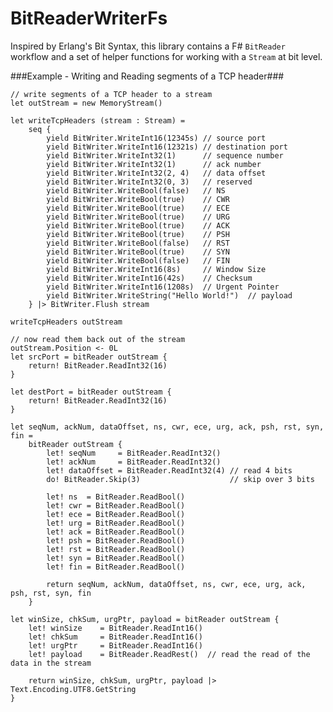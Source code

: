 BitReaderWriterFs
=================

Inspired by Erlang's Bit Syntax, this library contains a F# `BitReader` workflow and a set of helper functions for working with a `Stream` at bit level.

###Example - Writing and Reading segments of a TCP header###

    // write segments of a TCP header to a stream
    let outStream = new MemoryStream()

    let writeTcpHeaders (stream : Stream) =
        seq {
            yield BitWriter.WriteInt16(12345s) // source port
            yield BitWriter.WriteInt16(12321s) // destination port
            yield BitWriter.WriteInt32(1)      // sequence number
            yield BitWriter.WriteInt32(1)      // ack number
            yield BitWriter.WriteInt32(2, 4)   // data offset
            yield BitWriter.WriteInt32(0, 3)   // reserved
            yield BitWriter.WriteBool(false)   // NS
            yield BitWriter.WriteBool(true)    // CWR
            yield BitWriter.WriteBool(true)    // ECE
            yield BitWriter.WriteBool(true)    // URG
            yield BitWriter.WriteBool(true)    // ACK
            yield BitWriter.WriteBool(true)    // PSH
            yield BitWriter.WriteBool(false)   // RST
            yield BitWriter.WriteBool(true)    // SYN
            yield BitWriter.WriteBool(false)   // FIN
            yield BitWriter.WriteInt16(8s)     // Window Size
            yield BitWriter.WriteInt16(42s)    // Checksum
            yield BitWriter.WriteInt16(1208s)  // Urgent Pointer
            yield BitWriter.WriteString("Hello World!")  // payload
        } |> BitWriter.Flush stream

    writeTcpHeaders outStream

    // now read them back out of the stream
    outStream.Position <- 0L
    let srcPort = bitReader outStream {
        return! BitReader.ReadInt32(16)
    }
    
    let destPort = bitReader outStream {
        return! BitReader.ReadInt32(16)
    }

    let seqNum, ackNum, dataOffset, ns, cwr, ece, urg, ack, psh, rst, syn, fin = 
        bitReader outStream {
            let! seqNum     = BitReader.ReadInt32()
            let! ackNum     = BitReader.ReadInt32()
            let! dataOffset = BitReader.ReadInt32(4) // read 4 bits
            do! BitReader.Skip(3)                    // skip over 3 bits

            let! ns  = BitReader.ReadBool()
            let! cwr = BitReader.ReadBool()
            let! ece = BitReader.ReadBool()
            let! urg = BitReader.ReadBool()
            let! ack = BitReader.ReadBool()
            let! psh = BitReader.ReadBool()
            let! rst = BitReader.ReadBool()
            let! syn = BitReader.ReadBool()
            let! fin = BitReader.ReadBool()

            return seqNum, ackNum, dataOffset, ns, cwr, ece, urg, ack, psh, rst, syn, fin
        }

    let winSize, chkSum, urgPtr, payload = bitReader outStream {
        let! winSize    = BitReader.ReadInt16()
        let! chkSum     = BitReader.ReadInt16()
        let! urgPtr     = BitReader.ReadInt16()
        let! payload    = BitReader.ReadRest()  // read the read of the data in the stream

        return winSize, chkSum, urgPtr, payload |> Text.Encoding.UTF8.GetString
    }

